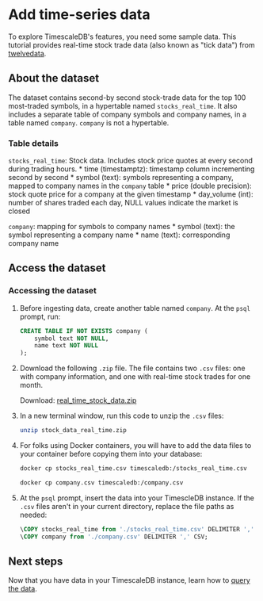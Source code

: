 # Add time-series data

To explore TimescaleDB's features, you need some sample data. This tutorial provides real-time 
stock trade data (also known as "tick data") from [twelvedata][twelve-data].

## About the dataset

The dataset contains second-by second stock-trade data for the top 100 most-traded symbols, in a 
hypertable named `stocks_real_time`. It also includes a separate table of company symbols and company 
names, in a table named `company`. `company` is not a hypertable.

### Table details

`stocks_real_time`: Stock data. Includes stock price quotes at every second during trading hours.
    * time (timestamptz): timestamp column incrementing second by second
    * symbol (text): symbols representing a company, mapped to company names in the `company` table
    * price (double precision): stock quote price for a company at the given timestamp
    * day_volume (int): number of shares traded each day, NULL values indicate the market is closed


`company`: mapping for symbols to company names
    * symbol (text): the symbol representing a company name
    * name (text): corresponding company name


## Access the dataset

<procedure>

### Accessing the dataset

1.  Before ingesting data, create another table named `company`. At the `psql` prompt, run:

    ```sql
    CREATE TABLE IF NOT EXISTS company (
        symbol text NOT NULL,
        name text NOT NULL
    );
    ```

1.  Download the following `.zip` file. The file contains two `.csv` files: one with company 
information, and one with real-time stock trades for one month.

    Download: <tag type="download">[real_time_stock_data.zip](https://s3.amazonaws.com/assets.timescale.com/docs/downloads/)</tag>

1.  In a new terminal window, run this code to unzip the `.csv` files:
    ```bash
    unzip stock_data_real_time.zip
    ```

1.  For folks using Docker containers, you will have to add the data files to your container before 
copying them into your database:
    ```bash
    docker cp stocks_real_time.csv timescaledb:/stocks_real_time.csv

    docker cp company.csv timescaledb:/company.csv
    ```


1. At the `psql` prompt, insert the data into your TimescleDB instance. If the `.csv` files aren't in 
your current directory, replace the file paths as needed:

    ```sql
    \COPY stocks_real_time from './stocks_real_time.csv' DELIMITER ',' CSV;
    \COPY company from './company.csv' DELIMITER ',' CSV;
    ```

</procedure>

## Next steps
Now that you have data in your TimescaleDB instance, learn how to [query the data][query-data].


[twelve-data]: https://twelvedata.com/
[script-twelve-data]: /
[query-data]: /getting-started/query-data/